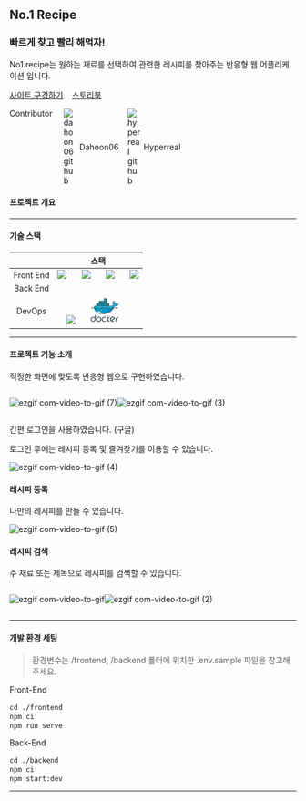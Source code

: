## No.1 Recipe

### 빠르게 찾고 빨리 해먹자!

No1.recipe는 원하는 재료를 선택하여 관련한 레시피를 찾아주는 반응형 웹 어플리케이션 입니다.


<p>
<a href="https://www.no1recipe.com/" target="_blank">사이트 구경하기</a>&nbsp;&nbsp;&nbsp;&nbsp;<a href="https://storybook.no1recipe.com/" target="_blank">스토리북</a>
</p>


<p style="display: flex">
Contributor &nbsp;&nbsp;&nbsp;&nbsp;
<a href="https://github.com/DaHoon06" target="_blank" style="display: flex; align-items: center; text-decoration: none;">
<img src="https://img.icons8.com/material-two-tone/512/github.png" alt="dahoon06 github" width="24" />
&nbsp;Dahoon06
</a> 
&nbsp;&nbsp;&nbsp;&nbsp;
<a href="https://github.com/hprl" target="_blank" style="display: flex; align-items: center; text-decoration: none;">
<img src="https://img.icons8.com/material-two-tone/512/github.png" alt="hyperreal github" width="24" />
&nbsp;Hyperreal
</a>
</p>

#### 프로젝트 개요

---

#### 기술 스택

<table>
<thead>
<tr>
<th align="center"></th>
<th align="center">스택</th>
</tr>
</thead>
<tbody>
<tr>
<td align="center">Front End</td>
<td align="center">

<img src="https://w7.pngwing.com/pngs/915/519/png-transparent-typescript-hd-logo-thumbnail.png" width="50" />
&nbsp;&nbsp;&nbsp;&nbsp;&nbsp; 
<img src="https://res.cloudinary.com/practicaldev/image/fetch/s--vbEQHpsU--/c_imagga_scale,f_auto,fl_progressive,h_420,q_auto,w_1000/https://dev-to-uploads.s3.amazonaws.com/i/vg0v5vm9a0c1ix6mdp9s.png" width="120" style="max-width: 100%;" />
  &nbsp;&nbsp;&nbsp;&nbsp;&nbsp; 
<img src="https://images.velog.io/images/keywookim/post/d64863bc-e3eb-4da9-91ed-5c8d43c802bb/vuex.png" width="120" style="max-width: 100%;" />
 &nbsp;&nbsp;&nbsp;&nbsp;&nbsp; 
  <img src="https://firebase.google.com/static/downloads/brand-guidelines/PNG/logo-standard.png?hl=ko" width="120" />
</td>
</tr>
<tr>
<td align="center">Back End</td>
<td align="center">
<img src="https://camo.githubusercontent.com/192e7c0ab2dd5b3218c4120a95458da5055f8f0b6ed62470e36f2c51a52c555a/68747470733a2f2f696d616765732e76656c6f672e696f2f696d616765732f6173726f71312f706f73742f63306133353236662d643366392d343362342d393366652d6462616265303936346262332f303074732e706e67" alt="" height="50" data-canonical-src="https://images.velog.io/images/asroq1/post/c0a3526f-d3f9-43b4-93fe-dbabe0964bb3/00ts.png" style="max-width: 100%;" /> &nbsp;&nbsp;&nbsp;&nbsp;&nbsp; 
<a target="_blank" rel="noopener noreferrer nofollow" href="https://camo.githubusercontent.com/8d260eb36111a90d0b568c57fce4ef820d87ee0af853ec00fbd02cb123195f3b/68747470733a2f2f6d69726f2e6d656469756d2e636f6d2f6d61782f313030302f302a2d66746b5a384b6433575477367563452e706e67">
<img src="https://camo.githubusercontent.com/8d260eb36111a90d0b568c57fce4ef820d87ee0af853ec00fbd02cb123195f3b/68747470733a2f2f6d69726f2e6d656469756d2e636f6d2f6d61782f313030302f302a2d66746b5a384b6433575477367563452e706e67" alt="" height="50" data-canonical-src="https://miro.medium.com/max/1000/0*-ftkZ8Kd3WTw6ucE.png" style="max-width: 100%;"></a> &nbsp;&nbsp;&nbsp;&nbsp;&nbsp; <a target="_blank" rel="noopener noreferrer nofollow" href="https://camo.githubusercontent.com/88f5075e0b57bd309d86a5fd4e1f3dee8131970e19dfb383617ff8fd80254b14/68747470733a2f2f6d69726f2e6d656469756d2e636f6d2f6d61782f3531322f312a646f4167315f664d514b57466f75622d3667775569512e706e67"><img src="https://camo.githubusercontent.com/88f5075e0b57bd309d86a5fd4e1f3dee8131970e19dfb383617ff8fd80254b14/68747470733a2f2f6d69726f2e6d656469756d2e636f6d2f6d61782f3531322f312a646f4167315f664d514b57466f75622d3667775569512e706e67" alt="" height="50" data-canonical-src="https://miro.medium.com/max/512/1*doAg1_fMQKWFoub-6gwUiQ.png" style="max-width: 100%;"></a> &nbsp;&nbsp;&nbsp;&nbsp;&nbsp; 
</td>
</tr>
<tr>
<td align="center">DevOps</td>
<td align="center">

<img src="https://images.velog.io/images/nari120/post/b14b4105-a561-4cc3-bc9f-87a5ee4eb1b6/aws.png" width="80" />
 &nbsp;&nbsp;&nbsp;&nbsp;&nbsp;
  <img src="https://raw.githubusercontent.com/devicons/devicon/master/icons/docker/docker-original-wordmark.svg" alt="" height="50" style="max-width: 100%;">&nbsp;&nbsp;&nbsp;&nbsp;&nbsp;<img src="https://camo.githubusercontent.com/127ecfe0c61b2e93672aa1f2b1f1b4f5e7cb407b9075681cb96b5e9ade0a87d1/68747470733a2f2f6d69726f2e6d656469756d2e636f6d2f6d61782f3435362f302a636f3077536a59526b72746c395639662e706e67" alt="" width="50" data-canonical-src="https://miro.medium.com/max/456/0*co0wSjYRkrtl9V9f.png" style="max-width: 100%;"></td>
</tr>
</tbody>
</table>

___

#### 프로젝트 기능 소개

적정한 화면에 맞도록 반응형 웹으로 구현하였습니다.

<div style="width: 800px; display: flex">

![ezgif com-video-to-gif (7)](https://user-images.githubusercontent.com/76781436/230770175-319f326f-37b4-4207-a179-ff60abb17655.gif)


![ezgif com-video-to-gif (3)](https://user-images.githubusercontent.com/76781436/230768190-f923a5d1-b909-4192-a157-a6856a2d5b0a.gif)

</div>

간편 로그인을 사용하였습니다. (구글)

로그인 후에는 레시피 등록 및 즐겨찾기를 이용할 수 있습니다.

<div style="width: 400px">

![ezgif com-video-to-gif (4)](https://user-images.githubusercontent.com/76781436/230768585-c6fd8e49-7ccf-4e7d-8c8a-d484a7bfb074.gif)
</div>

#### 레시피 등록

나만의 레시피를 만들 수 있습니다.

<div style="width: 400px">

![ezgif com-video-to-gif (5)](https://user-images.githubusercontent.com/76781436/230769311-001a9234-d6fb-4dde-8857-6d10684c6b11.gif)

</div>

#### 레시피 검색

주 재료 또는 제목으로 레시피를 검색할 수 있습니다. 

<div style="width: 800px; display: flex">

![ezgif com-video-to-gif](https://user-images.githubusercontent.com/76781436/230767104-e33c3f1e-cff1-4ff0-9b93-382adec6cd2f.gif)

![ezgif com-video-to-gif (2)](https://user-images.githubusercontent.com/76781436/230767342-75d8fcec-0aa8-4e74-adb7-518663effa11.gif)

</div>



___

#### 개발 환경 세팅

> 환경변수는 /frontend, /backend 폴더에 위치한 .env.sample 파일을 참고해주세요.

Front-End

```
cd ./frontend
npm ci
npm run serve
```

Back-End

```
cd ./backend
npm ci
npm start:dev
```

___


